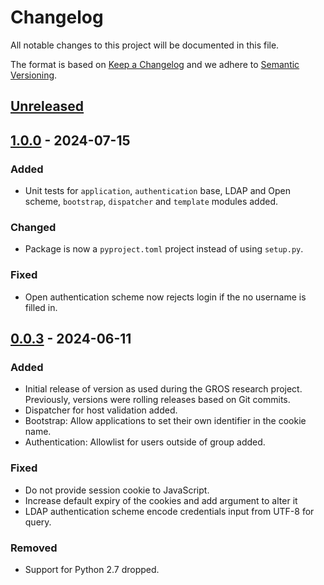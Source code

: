 # Changelog

All notable changes to this project will be documented in this file.

The format is based on [Keep a Changelog](https://keepachangelog.com/en/1.1.0/) 
and we adhere to [Semantic Versioning](https://semver.org/spec/v2.0.0.html).

## [Unreleased]

## [1.0.0] - 2024-07-15

### Added

- Unit tests for `application`, `authentication` base, LDAP and Open scheme, 
  `bootstrap`, `dispatcher` and `template` modules added.

### Changed

- Package is now a `pyproject.toml` project instead of using `setup.py`.

### Fixed

- Open authentication scheme now rejects login if the no username is filled in.

## [0.0.3] - 2024-06-11

### Added

- Initial release of version as used during the GROS research project. 
  Previously, versions were rolling releases based on Git commits.
- Dispatcher for host validation added.
- Bootstrap: Allow applications to set their own identifier in the cookie name.
- Authentication: Allowlist for users outside of group added.

### Fixed

- Do not provide session cookie to JavaScript.
- Increase default expiry of the cookies and add argument to alter it
- LDAP authentication scheme encode credentials input from UTF-8 for query.

### Removed

- Support for Python 2.7 dropped.

[Unreleased]: 
https://github.com/grip-on-software/server-framework/compare/v1.0.0...HEAD
[1.0.0]: 
https://github.com/grip-on-software/server-framework/compare/v0.0.3...v1.0.0
[0.0.3]: 
https://github.com/grip-on-software/server-framework/releases/tag/v0.0.3
